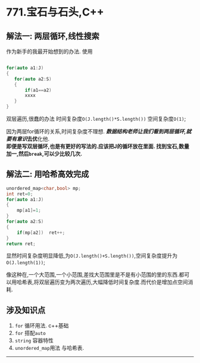 # 771.宝石与石头,C++

## 解法一: 两层循环,线性搜索

作为新手的我最开始想到的办法.
使用

 ```c++

for(auto a1:J)
{
    for(auto a2:S)
    {
        if(a1==a2)
        xxxx
    }
}
```

双层遍历,很蠢的办法
时间复杂度`O(J.length()*S.length())`    空间复杂度`O(1)`;

因为两层for循环的关系,时间复杂度不理想. ***数据结构老师让我们看到两层循环,就要有意识*去优**化他.  
**即便是写双层循环,也是有更好的写法的.应该把J的循环放在里面. 找到宝石,数量加一,然后`break`,可以少比较几次.**

## 解法二: 用哈希高效完成

```c++
unordered_map<char,bool> mp;
int ret=0;
for(auto a1:J)
{
    mp[a1]=1;
}
for(auto a2:S)
{
    if(mp[a2])  ret++;
}
return ret;

```

显然时间复杂度明显降低,为`O(J.length()+S.length())`,空间复杂度提升为`O(J.length(1))`;

像这种在,一个大范围,一个小范围,差找大范围里是不是有小范围的里的东西.都可以用哈希表,将双层遍历变为两次遍历,大幅降低时间复杂度.而代价是增加点空间消耗.  

## 涉及知识点

1. `for` 循环用法. c++基础
2. `for` 搭配`auto`  
3. `string` 容器特性
4. `unordered_map`用法 与哈希表.

-------------------

